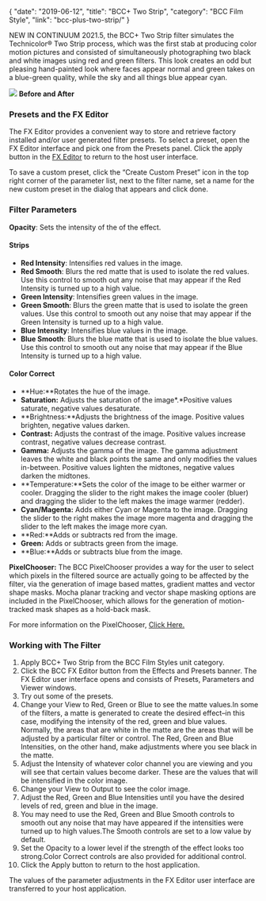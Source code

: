 {
"date": "2019-06-12",
"title": "BCC+ Two Strip",
"category": "BCC Film Style",
"link": "bcc-plus-two-strip/"
}

 
NEW IN CONTINUUM 2021.5, the BCC+ Two Strip filter simulates the Technicolor® Two Strip process, which was the first stab at producing color motion pictures and consisted of simultaneously photographing two black and white images using red and green filters. This look creates an odd but pleasing hand-painted look where faces appear normal and green takes on a blue-green quality, while the sky and all things blue appear cyan. 


![](https://borisfx-com-res.cloudinary.com/image/upload//documentation/continuum/uploads/2021/06/Image_381.png) **Before and After**  

### Presets and the FX Editor


The FX Editor provides a convenient way to store and retrieve factory installed and/or user generated filter presets. To select a preset, open the FX Editor interface and pick one from the Presets panel. Click the apply button in the [FX Editor](/documentation/continuum/bcc-fx-editor) to return to the host user interface. 


To save a custom preset, click the “Create Custom Preset” icon in the top right corner of the parameter list, next to the filter name, set a name for the new custom preset in the dialog that appears and click done. 


### Filter Parameters


**Opacity**: Sets the intensity of the of the effect.


#### Strips


* **Red Intensity**: Intensifies red values in the image.
* **Red Smooth**: Blurs the red matte that is used to isolate the red values. Use this control to smooth out any noise that may appear if the Red Intensity is turned up to a high value.
* **Green Intensity**: Intensifies green values in the image.
* **Green Smooth**: Blurs the green matte that is used to isolate the green values. Use this control to smooth out any noise that may appear if the Green Intensity is turned up to a high value.
* **Blue Intensity**: Intensifies blue values in the image.
* **Blue Smooth**: Blurs the blue matte that is used to isolate the blue values. Use this control to smooth out any noise that may appear if the Blue Intensity is turned up to a high value.


#### Color Correct


* **Hue:**Rotates the hue of the image.
* **Saturation:** Adjusts the saturation of the image*.*Positive values saturate, negative values desaturate.
* **Brightness:**Adjusts the brightness of the image. Positive values brighten, negative values darken.
* **Contrast:** Adjusts the contrast of the image. Positive values increase contrast, negative values decrease contrast.
* **Gamma:** Adjusts the gamma of the image. The gamma adjustment leaves the white and black points the same and only modifies the values in-between. Positive values lighten the midtones, negative values darken the midtones.
* **Temperature:**Sets the color of the image to be either warmer or cooler. Dragging the slider to the right makes the image cooler (bluer) and dragging the slider to the left makes the image warmer (redder).
* **Cyan/Magenta:** Adds either Cyan or Magenta to the image. Dragging the slider to the right makes the image more magenta and dragging the slider to the left makes the image more cyan.
* **Red:**Adds or subtracts red from the image.
* **Green:** Adds or subtracts green from the image.
* **Blue:**Adds or subtracts blue from the image.


**PixelChooser:**  The BCC PixelChooser provides a way for the user to select which pixels in the filtered source are actually going to be affected by the filter, via the generation of image based mattes, gradient mattes and vector shape masks. Mocha planar tracking and vector shape masking options are included in the PixelChooser, which allows for the generation of motion-tracked mask shapes as a hold-back mask. 


For more information on the PixelChooser, [Click Here.﻿](/documentation/continuum/)


### Working with The Filter


1. Apply BCC+ Two Strip from the BCC Film Styles unit category.
2. Click the BCC FX Editor button from the Effects and Presets banner. The FX Editor user interface opens and consists of Presets, Parameters and Viewer windows.
3. Try out some of the presets.
4. Change your View to Red, Green or Blue to see the matte values.In some of the filters, a matte is generated to create the desired effect–in this case, modifying the intensity of the red, green and blue values. Normally, the areas that are white in the matte are the areas that will be adjusted by a particular filter or control. The Red, Green and Blue Intensities, on the other hand, make adjustments where you see black in the matte.
5. Adjust the Intensity of whatever color channel you are viewing and you will see that certain values become darker. These are the values that will be intensified in the color image.
6. Change your View to Output to see the color image.
7. Adjust the Red, Green and Blue Intensities until you have the desired levels of red, green and blue in the image.
8. You may need to use the Red, Green and Blue Smooth controls to smooth out any noise that may have appeared if the intensities were turned up to high values.The Smooth controls are set to a low value by default.
9. Set the Opacity to a lower level if the strength of the effect looks too strong.Color Correct controls are also provided for additional control.
10. Click the Apply button to return to the host application.


The values of the parameter adjustments in the FX Editor user interface are transferred to your host application.


